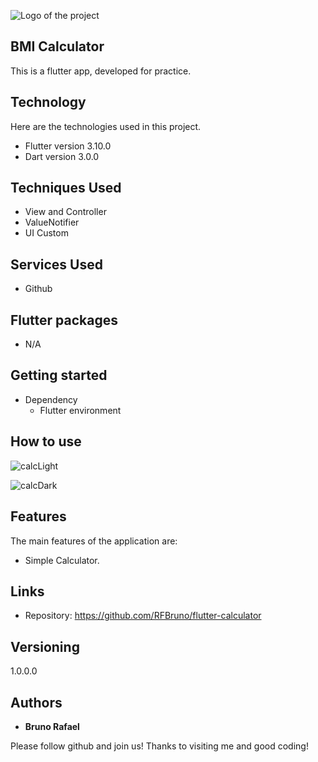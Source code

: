 
![Logo of the project](https://firebasestorage.googleapis.com/v0/b/portfolio-a7442.appspot.com/o/profile%20github%20images%2Fgithubcapa.png?alt=media&token=091ec4e2-aa66-4b89-a768-6c1a026a262e)


## BMI Calculator
This is a flutter app, developed for practice.


## Technology 

Here are the technologies used in this project.

* Flutter version  3.10.0
* Dart version 3.0.0

## Techniques Used
* View and Controller
* ValueNotifier
* UI Custom


## Services Used

* Github


## Flutter packages

* N/A


## Getting started

* Dependency
  - Flutter environment   

## How to use

![calcLight](https://github.com/RFBruno/flutter-calculator/assets/42716180/4d7b1ebd-e2e9-4f4d-9515-0fcdc9dd8a9f)

![calcDark](https://github.com/RFBruno/flutter-calculator/assets/42716180/00a3212e-52d3-4b0e-82a1-a761af7608a1)



## Features

The main features of the application are:
 - Simple Calculator.


## Links
  - Repository: https://github.com/RFBruno/flutter-calculator

  ## Versioning

  1.0.0.0


  ## Authors

  * **Bruno Rafael** 

  Please follow github and join us!
  Thanks to visiting me and good coding!
